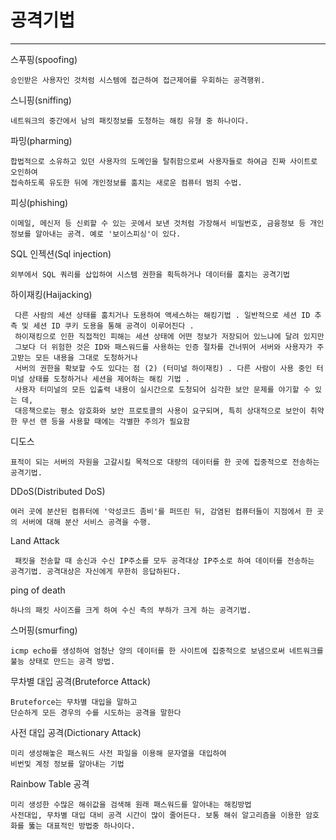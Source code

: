 # 공격기법 
-----

스푸핑(spoofing)
 
    승인받은 사용자인 것처럼 시스템에 접근하여 접근제어를 우회하는 공격행위.

스니핑(sniffing)
    
    네트워크의 중간에서 남의 패킷정보를 도청하는 해킹 유형 중 하나이다.

파밍(pharming)

    합법적으로 소유하고 있던 사용자의 도메인을 탈취함으로써 사용자들로 하여금 진짜 사이트로 오인하여 
    접속하도록 유도한 뒤에 개인정보를 훔치는 새로운 컴퓨터 범죄 수법.

피싱(phishing)

    이메일, 메신저 등 신뢰할 수 있는 곳에서 보낸 것처럼 가장해서 비밀번호, 금융정보 등 개인정보를 알아내는 공격. 예로 '보이스피싱'이 있다.

​SQL 인젝션(Sql injection)

    외부에서 SQL 쿼리를 삽입하여 시스템 권한을 획득하거나 데이터를 훔치는 공격기법

하이재킹(Haijacking)

     다른 사람의 세션 상태를 훔치거나 도용하여 액세스하는 해킹기법 . 일반적으로 세션 ID 추측 및 세션 ID 쿠키 도용을 통해 공격이 이루어진다 . 
     하이재킹으로 인한 직접적인 피해는 세션 상태에 어떤 정보가 저장되어 있느냐에 달려 있지만 
     그보다 더 위험한 것은 ID와 패스워드를 사용하는 인증 절차를 건너뛰어 서버와 사용자가 주고받는 모든 내용을 그대로 도청하거나 
     서버의 권한을 확보할 수도 있다는 점 (2) (터미널 하이재킹) . 다른 사람이 사용 중인 터미널 상태를 도청하거나 세션을 제어하는 해킹 기법 . 
     사용자 터미널의 모든 입출력 내용이 실시간으로 도청되어 심각한 보안 문제를 야기할 수 있는 데, 
     대응책으로는 평소 암호화와 보안 프로토콜의 사용이 요구되며, 특히 상대적으로 보안이 취약한 무선 랜 등을 사용할 때에는 각별한 주의가 필요함


디도스

    표적이 되는 서버의 자원을 고갈시킬 목적으로 대량의 데이터를 한 곳에 집중적으로 전송하는 공격기법.

​DDoS(Distributed DoS)

    여러 곳에 분산된 컴퓨터에 '악성코드 좀비'를 퍼뜨린 뒤, 감염된 컴퓨터들이 지점에서 한 곳의 서버에 대해 분산 서비스 공격을 수행. 


Land Attack

     패킷을 전송할 때 송신과 수신 IP주소를 모두 공격대상 IP주소로 하여 데이터를 전송하는 공격기법. 공격대상은 자신에게 무한히 응답하된다.

ping of death

    하나의 패킷 사이즈를 크게 하여 수신 측의 부하가 크게 하는 공격기법.

스머핑(smurfing)

    icmp echo를 생성하여 엄청난 양의 데이터를 한 사이트에 집중적으로 보냄으로써 네트워크를 불능 상태로 만드는 공격 방법.


무차별 대입 공격(Bruteforce Attack)

    Bruteforce는 무차별 대입을 말하고
    단순하게 모든 경우의 수를 시도하는 공격을 말한다

사전 대입 공격(Dictionary Attack)

    미리 생성해놓은 패스워드 사전 파일을 이용해 문자열을 대입하여
    비번및 계정 정보를 알아내는 기법

Rainbow Table 공격

    미리 생성한 수많은 해쉬값을 검색해 원래 패스워드를 알아내는 해킹방법
    사전대입, 무차별 대입 대비 공격 시간이 많이 줄어든다. 보통 해쉬 알고리즘을 이용한 암호화를 뚫는 대표적인 방법중 하나이다.
